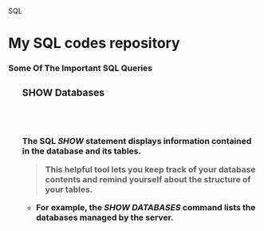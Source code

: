<!DOCTYPE html> 
<html>
  <head>
    SQL
    <head>
      <body>
        <h1>My SQL codes repository</h1> 
        <div id="introduction">
          <h3>Some Of The Important SQL Queries<h3>  
            <ol>
            <h3>SHOW Databases</h3><br /><br 
  </div>
 </body>       
</html>

The SQL ***SHOW*** statement displays information contained in the database and its tables. 
> This helpful tool lets you keep track of your database contents and remind yourself about the structure of your tables.
- For example, the *SHOW DATABASES* command lists the databases managed by the server.
